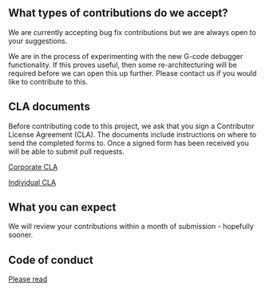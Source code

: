 ## What types of contributions do we accept?
We are currently accepting bug fix contributions but we are always open to your suggestions. 

We are in the process of experimenting with the new G-code debugger functionality.
If this proves useful, then some re-architecturing will be required before we can open this up further.
Please contact us if you would like to contribute to this.

## CLA documents
Before contributing code to this project, we ask that you sign a Contributor License Agreement (CLA). The documents include instructions on where to send the completed forms to. Once a signed form has been received you will be able to submit pull requests.

[Corporate CLA](./contributor/ADSK%20Form%20Corp%20Contrib%20Agmt%20for%20Open%20Source.docx)

[Individual CLA](./contributor/ADSK%20Form%20Ind%20Contrib%20Agmt%20for%20Open%20Source.docx)

## What you can expect
We will review your contributions within a month of submission - hopefully sooner.

## Code of conduct
[Please read](https://opensource.autodesk.com/#code-of-conduct)